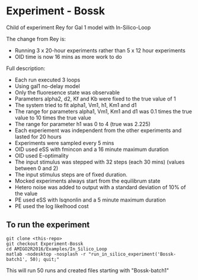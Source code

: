 # Experiment - Bossk

Child of experiment Rey for Gal 1 model with In-Silico-Loop

The change from Rey is:
* Running 3 x 20-hour experiments rather than 5 x 12 hour experiments
* OID time is now 16 mins as more work to do

Full description:
* Each	run	executed	3	loops
* Using	gal1	no-delay	model
* Only	the	fluoresence	state	was	observable
* Parameters	alpha2,	d2,	Kf	and	Kb	were	fixed	to	the	true	value	of	1
* The	system	tried	to	fit	alpha1,	Vm1,	h1,	Km1	and	d1
* The	range	for	parameters	alpha1,	Vm1,	Km1	and	d1	was	0.1	times	the	true	value	to	10	times	the	true	value
* The	range	for	parameter	h1	was	0	to	4	(true	was	2.225)
* Each	experiement	was	independent	from	the	other	experiments	and	lasted	for	20	hours
* Experiments	were	sampled	every	5	mins
* OID	used	eSS	with	fmincon	and	a	16	minute	maximum	duration
* OID	used	E-optimality
* The	input	stimulus was	stepped	with	32	steps	(each 30 mins) (values	between	0	and	2)
* The input stimulus steps are of fixed duration.
* Mocked	experiments	always	start	from	the	equilibrum	state
* Hetero	noise	was	added	to	output	with	a	standard	deviation	of	10%	of	the	value
* PE	used	eSS	with	lsqnonlin	and	a	5	minute	maximum	duration
* PE	used	the	log	likelhood	cost

## To run the experiment

```
git clone <this-repo>
git checkout Experiment-Bossk
cd AMIGO2R2016/Examples/In_Silico_Loop
matlab -nodesktop -nosplash -r "run_in_silico_experiment('Bossk-batch1', 50); quit;"
```

This will run 50 runs and created files starting with "Bossk-batch1"


